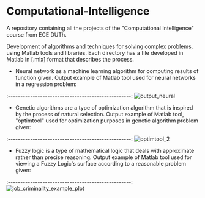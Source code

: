 # Computational-Intelligence
A repository containing all the projects of the "Computational Intelligence" course from ECE DUTh.

Development of algorithms and techniques for solving complex problems, using Matlab tools and libraries. Each directory has a file developed in Matlab in [.mlx] format that describes the process.

* Neural network as a machine learning algorithm for computing results of function given.
Output example of Matlab tool used for neural networks in a regression problem:

:--------------------------------------------------:
  ![output_neural](https://github.com/marietonik/Computational-Intelligence/assets/53263761/5a1b9a7f-ba64-466d-bb08-9e01926946ba)

* Genetic algorithms are a type of optimization algorithm that is inspired by the process of natural selection.
Output example of Matlab tool, "optimtool" used for optimization purposes in genetic algorithm problem given:

:--------------------------------------------------:
![optimtool_2](https://github.com/marietonik/Computational-Intelligence/assets/53263761/0f26418c-0607-46c0-8d87-fbc500cd46fa)

* Fuzzy logic is a type of mathematical logic that deals with approximate rather than precise reasoning.
Output example of Matlab tool used for viewing a Fuzzy Logic's surface according to a reasonable problem given:

:--------------------------------------------------:
![job_criminality_example_plot](https://github.com/marietonik/Computational-Intelligence/assets/53263761/659703c9-50de-452b-92bb-e2c7947e75f5)
